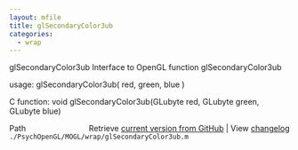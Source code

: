 ```yaml
---
layout: mfile
title: glSecondaryColor3ub
categories:
  - wrap
---
```


glSecondaryColor3ub  Interface to OpenGL function glSecondaryColor3ub

usage:  glSecondaryColor3ub\( red, green, blue \)

C function:  void glSecondaryColor3ub\(GLubyte red, GLubyte green, GLubyte blue\)


<div class="code_header" style="text-align:right;">
  <span style="float:left;">Path&nbsp;&nbsp;</span> <span class="counter">Retrieve <a href=
  "https://raw.github.com/Psychtoolbox-3/Psychtoolbox-3/beta/./PsychOpenGL/MOGL/wrap/glSecondaryColor3ub.m">current version from GitHub</a> | View <a href=
  "https://github.com/Psychtoolbox-3/Psychtoolbox-3/commits/beta/./PsychOpenGL/MOGL/wrap/glSecondaryColor3ub.m">changelog</a></span>
</div>
<div class="code">
  <code>./PsychOpenGL/MOGL/wrap/glSecondaryColor3ub.m</code>
</div>
